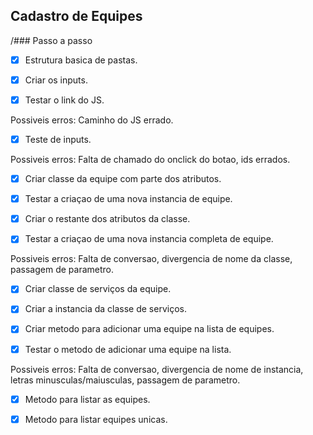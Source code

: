 ## Cadastro de Equipes

/### Passo a passo

- [x] Estrutura basica de pastas.

- [x] Criar os inputs.

- [x] Testar o link do JS.

Possiveis erros: Caminho do JS errado.

- [x] Teste de inputs.

Possiveis erros: Falta de chamado do onclick do botao, ids errados.

- [x] Criar classe da equipe com parte dos atributos.

- [x] Testar a criaçao de uma nova instancia de equipe.

- [x] Criar o restante dos atributos da classe.

- [x] Testar a criaçao de uma nova instancia completa de equipe.

Possiveis erros: Falta de conversao, divergencia de nome da classe, passagem de parametro.

- [x] Criar classe de serviços da equipe.

- [x] Criar a instancia da classe de serviços.

- [x] Criar metodo para adicionar uma equipe na lista de equipes.

- [x] Testar o metodo de adicionar uma equipe na lista.

Possiveis erros: Falta de conversao, divergencia de nome de instancia, letras minusculas/maiusculas, passagem de parametro.

- [x] Metodo para listar as equipes.

- [x] Metodo para listar equipes unicas.


